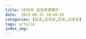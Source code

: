 ```yaml
---
title: 1976年 洛克希德事件
date:  2023-08-31 10:49:56
categories: [阅读,全历史,历史,日本史]
tags: article
index_img: 
---
```


